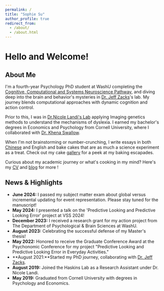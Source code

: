 ```yaml
---
permalink: /
title: "Sophie Su"
author_profile: true
redirect_from: 
  - /about/
  - /about.html
---
```


# Hello and Welcome!

## About Me
I'm a  fourth-year Psychology PhD student at WashU completing the [Cognitive, Computational and Systems Neuroscience Pathway](https://sites.wustl.edu/systemsneuroscience/ccsn-pathway/), and diving deep into the brain and behavior's mysteries in [Dr. Jeff Zacks](https://dcl.wustl.edu/people/jzacks/)'s lab. My journey blends computational approaches with dynamic cognition and action control.

Prior to this, I was in [Dr.Nicole Landi's Lab](https://psychology.uconn.edu/person/nicole-landi/) applying Imaging genetics methods to understand the mechanisms of dyslexia. I earned my bachelor's degrees in Economics and Psychology from Cornell University, where I collaborated with [Dr. Khena Swallow](https://psychology.cornell.edu/khena-m-swallow).

When I'm not brainstorming or number-crunching, I write essays in both [Chinese](/files/wechat.bmp) and English and bake cakes that are as much a science experiment as a treat. Check out my cake [gallery](/portfolio/) for a peek at my baking escapades. 

Curious about my academic journey or what's cooking in my mind? Here's my [CV](/files/Sophie_Su_CV.pdf) and [blog](/year-archive/) for more ! 
 
## News & Highlights
- **June 2024:** I passed my subject matter exam about global versus incremental updating for event representation. Please stay tuned for the manuscript! 
- **May 2024:**  I presented a talk on the 'Predictive Looking and Predictive Looking Error' project at VSS 2024! 
- **December 2023:** I received a research grant for my action project from The Department of Psychological & Brain Sciences at WashU. 
- **August 2023:** Celebrating the successful defense of my Master's thesis!
- **May 2022:** Honored to receive the Graduate Conference Award at the Psychonomic Conference for my project "Predictive Looking and Predictive Looking Error in Everyday Activities."
- **August 2021:**Started my PhD journey, collaborating with [Dr. Jeff Zacks](https://dcl.wustl.edu/people/jzacks/).
- **August 2019:** Joined the Haskins Lab as a Research Assistant under Dr. Nicole Landi.
- **May 2019:** Graduated from Cornell University with degrees in Psychology and Economics.
